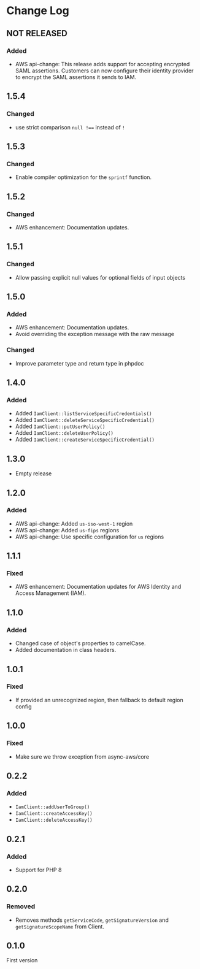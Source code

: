 # Change Log

## NOT RELEASED

### Added

- AWS api-change: This release adds support for accepting encrypted SAML assertions. Customers can now configure their identity provider to encrypt the SAML assertions it sends to IAM.

## 1.5.4

### Changed

- use strict comparison `null !==` instead of `!`

## 1.5.3

### Changed

- Enable compiler optimization for the `sprintf` function.

## 1.5.2

### Changed

- AWS enhancement: Documentation updates.

## 1.5.1

### Changed

- Allow passing explicit null values for optional fields of input objects

## 1.5.0

### Added

- AWS enhancement: Documentation updates.
- Avoid overriding the exception message with the raw message

### Changed

- Improve parameter type and return type in phpdoc

## 1.4.0

### Added

- Added `IamClient::listServiceSpecificCredentials()`
- Added `IamClient::deleteServiceSpecificCredential()`
- Added `IamClient::putUserPolicy()`
- Added `IamClient::deleteUserPolicy()`
- Added `IamClient::createServiceSpecificCredential()`

## 1.3.0

- Empty release

## 1.2.0

### Added

- AWS api-change: Added `us-iso-west-1` region
- AWS api-change: Added `us-fips` regions
- AWS api-change: Use specific configuration for `us` regions

## 1.1.1

### Fixed

- AWS enhancement: Documentation updates for AWS Identity and Access Management (IAM).

## 1.1.0

### Added

- Changed case of object's properties to camelCase.
- Added documentation in class headers.

## 1.0.1

### Fixed

- If provided an unrecognized region, then fallback to default region config

## 1.0.0

### Fixed

- Make sure we throw exception from async-aws/core

## 0.2.2

### Added

- `IamClient::addUserToGroup()`
- `IamClient::createAccessKey()`
- `IamClient::deleteAccessKey()`

## 0.2.1

### Added

- Support for PHP 8

## 0.2.0

### Removed

- Removes methods `getServiceCode`, `getSignatureVersion` and `getSignatureScopeName` from Client.

## 0.1.0

First version
